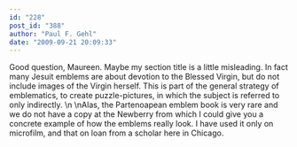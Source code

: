 ```yaml
---
id: "228"
post_id: "388"
author: "Paul F. Gehl"
date: "2009-09-21 20:09:33"
---
```

Good question, Maureen. Maybe my section title is a little misleading. In fact many Jesuit emblems are about devotion to the Blessed Virgin, but do not include images of the Virgin herself. This is part of the general strategy of emblematics, to create puzzle-pictures, in which the subject is referred to only indirectly. \n\nAlas, the Partenoapean emblem book is very rare and we do not have a copy at the Newberry from which I could give you a concrete example of how the emblems really look. I have used it only on microfilm, and that on loan from a scholar here in Chicago.

